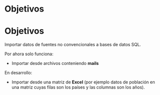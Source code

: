 # Objetivos

# Objetivos #

Importar datos de fuentes no convencionales a bases de datos SQL.

Por ahora solo funciona:
  * Importar desde archivos conteniendo **mails**

En desarrollo:
  * Importar desde una matriz de **Excel** (por ejemplo datos de población en una matriz cuyas filas son los países y las columnas son los años).